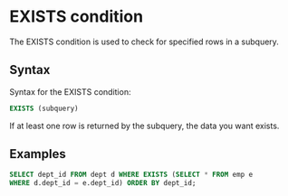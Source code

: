 # EXISTS condition

The EXISTS condition is used to check for specified rows in a subquery.

## Syntax

Syntax for the EXISTS condition:

```sql
EXISTS (subquery)
```

If at least one row is returned by the subquery, the data you want exists.

## Examples

```sql
SELECT dept_id FROM dept d WHERE EXISTS (SELECT * FROM emp e
WHERE d.dept_id = e.dept_id) ORDER BY dept_id;
```
